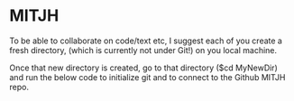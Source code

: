 # MITJH

To be able to collaborate on code/text etc, I suggest each of you create a fresh
directory, (which is currently not under Git!) on you local machine.

Once that new directory is created, go to that directory ($cd MyNewDir) and run the below code to initialize git and to connect to the Github MITJH repo.